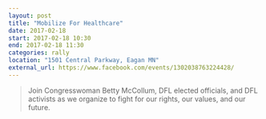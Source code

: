 ```yaml
---
layout: post
title: "Mobilize For Healthcare"
date: 2017-02-18
start: 2017-02-18 10:30
end: 2017-02-18 11:30
categories: rally
location: "1501 Central Parkway, Eagan MN"
external_url: https://www.facebook.com/events/1302038763224428/
---
```


> Join Congresswoman Betty McCollum, DFL elected officials, and DFL activists as we organize to fight for our rights, our values, and our future.
